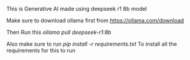 This is Generative AI made using deepseek r1 8b model

Make sure to download ollama first from 
https://ollama.com/download

Then Run this 
*ollama pull deepseek-r1:8b*

Also make sure to run
*pip install -r requirements.txt* 
To install all the requirements for this to run
